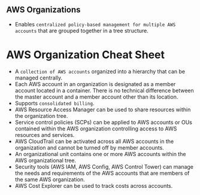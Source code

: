 AWS Organizations
---

- Enables `centralized policy-based management for multiple AWS accounts` that are grouped together in a tree structure.

# AWS Organization Cheat Sheet

- A `collection of AWS accounts` organized into a hierarchy that can be managed centrally.
- Each AWS account in an organization is designated as a member account located in a container. There is no technical difference between the master account and a member account other than its location.
- Supports `consolidated billing`.
- AWS Resource Access Manager can be used to share resources within the organization tree.
- Service control policies (SCPs) can be applied to AWS accounts or OUs contained within the AWS organization controlling access to AWS resources and services.
- AWS CloudTrail can be activated across all AWS accounts in the organization and cannot be turned off by member accounts.
- An organizational unit contains one or more AWS accounts within the AWS organizational tree.
- Security tools (AWS IAM, AWS Config, AWS Control Tower) can manage the needs and requirements of the AWS accounts that are members of the same AWS organization.
- AWS Cost Explorer can be used to track costs across accounts.
